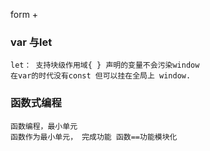 form + 

### var 与let
    let： 支持块级作用域{ } 声明的变量不会污染window
    在var的时代没有const 但可以挂在全局上 window.

### 函数式编程
    函数编程，最小单元
    函数作为最小单元， 完成功能 函数==功能模块化